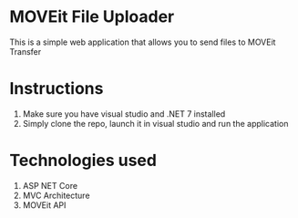 # MOVEit File Uploader
This is a simple web application that allows you to send files to MOVEit Transfer

# Instructions
1. Make sure you have visual studio and .NET 7 installed
1. Simply clone the repo, launch it in visual studio and run the application

# Technologies used
1. ASP NET Core
2. MVC Architecture
3. MOVEit API
